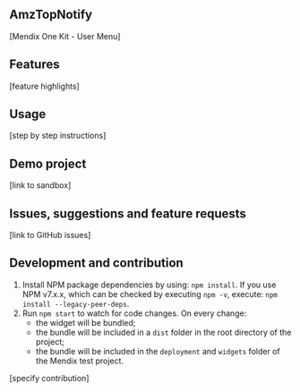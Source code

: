 ## AmzTopNotify

[Mendix One Kit - User Menu]

## Features

[feature highlights]

## Usage

[step by step instructions]

## Demo project

[link to sandbox]

## Issues, suggestions and feature requests

[link to GitHub issues]

## Development and contribution

1. Install NPM package dependencies by using: `npm install`. If you use NPM v7.x.x, which can be checked by executing
   `npm -v`, execute: `npm install --legacy-peer-deps`.
1. Run `npm start` to watch for code changes. On every change:
   - the widget will be bundled;
   - the bundle will be included in a `dist` folder in the root directory of the project;
   - the bundle will be included in the `deployment` and `widgets` folder of the Mendix test project.

[specify contribution]
